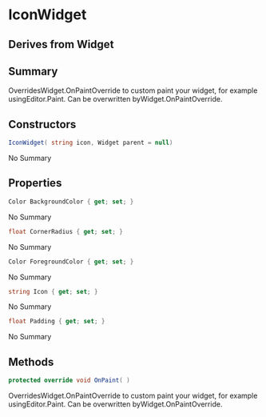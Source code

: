 # IconWidget

## Derives from Widget

## Summary

OverridesWidget.OnPaintOverride to custom paint your widget, for example usingEditor.Paint. Can be overwritten byWidget.OnPaintOverride.
## Constructors

```c#
IconWidget( string icon, Widget parent = null) 
```
No Summary
## Properties

```c#
Color BackgroundColor { get; set; } 
```
No Summary
```c#
float CornerRadius { get; set; } 
```
No Summary
```c#
Color ForegroundColor { get; set; } 
```
No Summary
```c#
string Icon { get; set; } 
```
No Summary
```c#
float Padding { get; set; } 
```
No Summary
## Methods

```c#
protected override void OnPaint( ) 
```
OverridesWidget.OnPaintOverride to custom paint your widget, for example usingEditor.Paint. Can be overwritten byWidget.OnPaintOverride.
